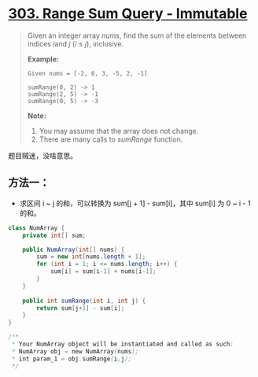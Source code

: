 # [303. Range Sum Query - Immutable][1]

> Given an integer array *nums*, find the sum of the elements between indices *i*and *j* (*i* ≤ *j*), inclusive.
>
> **Example:**
>
> ```
> Given nums = [-2, 0, 3, -5, 2, -1]
> 
> sumRange(0, 2) -> 1
> sumRange(2, 5) -> -1
> sumRange(0, 5) -> -3
> ```
>
>
>
> **Note:**
>
> 1. You may assume that the array does not change.
> 2. There are many calls to *sumRange* function.



题目贼迷，没啥意思。



## 方法一：

* 求区间 i ~ j 的和，可以转换为 sum[j + 1] - sum[i]，其中 sum[i] 为 0 ~ i - 1 的和。

```java
class NumArray {
    private int[] sum;

    public NumArray(int[] nums) {
        sum = new int[nums.length + 1];
        for (int i = 1; i <= nums.length; i++) {
            sum[i] = sum[i-1] + nums[i-1];
        }
    }
    
    public int sumRange(int i, int j) {
        return sum[j+1] - sum[i];
    }
}

/**
 * Your NumArray object will be instantiated and called as such:
 * NumArray obj = new NumArray(nums);
 * int param_1 = obj.sumRange(i,j);
 */
```











[1]: https://leetcode.com/problems/range-sum-query-immutable/